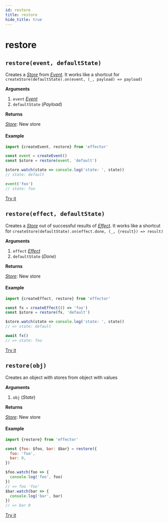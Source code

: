 ```yaml
---
id: restore
title: restore
hide_title: true
---
```


# restore

## `restore(event, defaultState)`

Creates a [_Store_](Store.md) from [_Event_](Event.md).
It works like a shortcut for `createStore(defaultState).on(event, (_, payload) => payload)`

**Arguments**

1. `event` [_Event_](Event.md)
2. `defaultState` (_Payload_)

**Returns**

[_Store_](Store.md): New store

#### Example

```js
import {createEvent, restore} from 'effector'

const event = createEvent()
const $store = restore(event, 'default')

$store.watch(state => console.log('state: ', state))
// state: default

event('foo')
// state: foo
```

[Try it](https://share.effector.dev/MGGQnTlQ)

## `restore(effect, defaultState)`

Creates a [_Store_](Store.md) out of successful results of [_Effect_](Effect.md).
It works like a shortcut for `createStore(defaultState).on(effect.done, (_, {result}) => result)`

**Arguments**

1. `effect` [_Effect_](Effect.md)
2. `defaultState` (_Done_)

**Returns**

[_Store_](Store.md): New store

#### Example

```js
import {createEffect, restore} from 'effector'

const fx = createEffect(() => 'foo')
const $store = restore(fx, 'default')

$store.watch(state => console.log('state: ', state))
// => state: default

await fx()
// => state: foo
```

[Try it](https://share.effector.dev/tP6RQsri)

## `restore(obj)`

Creates an object with stores from object with values

**Arguments**

1. `obj` (_State_)

**Returns**

[_Store_](Store.md): New store

#### Example

```js
import {restore} from 'effector'

const {foo: $foo, bar: $bar} = restore({
  foo: 'foo',
  bar: 0,
})

$foo.watch(foo => {
  console.log('foo', foo)
})
// => foo 'foo'
$bar.watch(bar => {
  console.log('bar', bar)
})
// => bar 0
```

[Try it](https://share.effector.dev/NQX0kotI)

